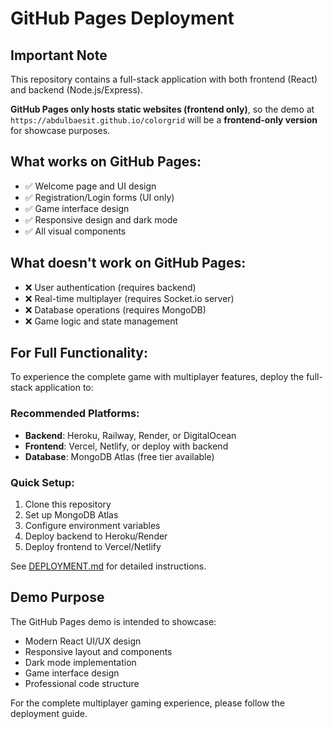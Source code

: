 # GitHub Pages Deployment

## Important Note

This repository contains a full-stack application with both frontend (React) and backend (Node.js/Express). 

**GitHub Pages only hosts static websites (frontend only)**, so the demo at `https://abdulbaesit.github.io/colorgrid` will be a **frontend-only version** for showcase purposes.

## What works on GitHub Pages:
- ✅ Welcome page and UI design
- ✅ Registration/Login forms (UI only)
- ✅ Game interface design
- ✅ Responsive design and dark mode
- ✅ All visual components

## What doesn't work on GitHub Pages:
- ❌ User authentication (requires backend)
- ❌ Real-time multiplayer (requires Socket.io server)
- ❌ Database operations (requires MongoDB)
- ❌ Game logic and state management

## For Full Functionality:

To experience the complete game with multiplayer features, deploy the full-stack application to:

### Recommended Platforms:
- **Backend**: Heroku, Railway, Render, or DigitalOcean
- **Frontend**: Vercel, Netlify, or deploy with backend
- **Database**: MongoDB Atlas (free tier available)

### Quick Setup:
1. Clone this repository
2. Set up MongoDB Atlas
3. Configure environment variables
4. Deploy backend to Heroku/Render
5. Deploy frontend to Vercel/Netlify

See [DEPLOYMENT.md](./DEPLOYMENT.md) for detailed instructions.

## Demo Purpose

The GitHub Pages demo is intended to showcase:
- Modern React UI/UX design
- Responsive layout and components  
- Dark mode implementation
- Game interface design
- Professional code structure

For the complete multiplayer gaming experience, please follow the deployment guide.

